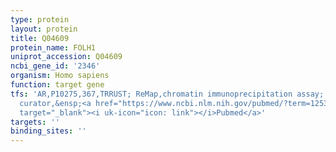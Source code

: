 ```yaml
---
type: protein
layout: protein
title: Q04609
protein_name: FOLH1
uniprot_accession: Q04609
ncbi_gene_id: '2346'
organism: Homo sapiens
function: target gene
tfs: 'AR,P10275,367,TRRUST; ReMap,chromatin immunoprecipitation assay; inferred by
  curator,&ensp;<a href="https://www.ncbi.nlm.nih.gov/pubmed/?term=12539223%5Buid%5D"
  target="_blank"><i uk-icon="icon: link"></i>Pubmed</a>'
targets: ''
binding_sites: ''
---
```

